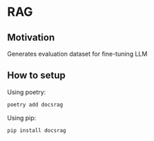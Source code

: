 # RAG

## Motivation
Generates evaluation dataset for fine-tuning LLM

## How to setup

Using poetry:

```bash
poetry add docsrag
```

Using pip:

```bash
pip install docsrag
```

